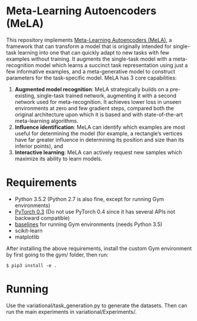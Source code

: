 # Meta-Learning Autoencoders (MeLA)

This repository implements [Meta-Learning Autoencoders (MeLA)](https://arxiv.org/abs/1807.09912), a framework that can transform a model that is originally intended for single-task learning into one that can quickly adapt to new tasks with few examples without training. It augments  the single-task model with a meta-recognition model which learns a succinct task representation using just a few informative examples, and a meta-generative model to construct parameters for the task-specific model. MeLA has 3 core capabilities:

1. **Augmented model recognition**: MeLA strategically builds on a pre-existing, single-task trained network, augmenting it with a second network used for meta-recognition. It achieves lower loss in unseen environments at zero and few gradient steps, compared both the original architecture upon which it is based and with state-of-the-art meta-learning algorithms.
2. **Influence identification**: MeLA can identify which examples are most useful for determining the model (for example, a rectangle’s vertices have far greater influence in determining its position and size than its inferior points), and
3. **Interactive learning**: MeLA can actively request new samples which maximize its ability to learn models.



# Requirements

- Python 3.5.2 (Python 2.7 is also fine, except for running Gym environments)
- [PyTorch 0.3](http://pytorch.org/previous-versions/) (Do not use PyTorch 0.4 since it has several APIs not backward compatible)
- [baselines](https://github.com/openai/baselines) for running Gym environments (needs Python 3.5)
- scikit-learn
- matplotlib

After installing the above requirements, install the custom Gym environment by first going to the gym/ folder, then run:

	$ pip3 install -e .
	
# Running

Use the variational/task_generation.py to generate the datasets. 
Then can run the main experiments in variational/Experiments/.
